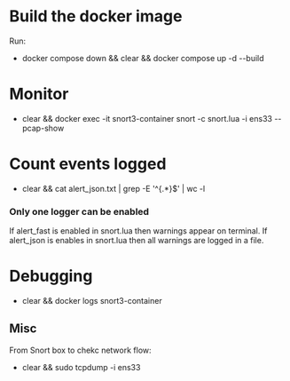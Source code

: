 # Build the docker image 
Run:
  - docker compose down && clear && docker compose up -d --build
  
# Monitor
  - clear && docker exec -it snort3-container snort -c snort.lua -i ens33 --pcap-show

  # Count events logged
  - clear && cat alert_json.txt | grep -E '^{.*}$' | wc -l


### Only one logger can be enabled
If alert_fast is enabled in snort.lua then warnings appear on terminal.
If alert_json is enables in snort.lua then all warnings are logged in a file.

# Debugging 
  - clear && docker logs snort3-container

## Misc
From Snort box to chekc network flow:
  - clear && sudo tcpdump -i ens33